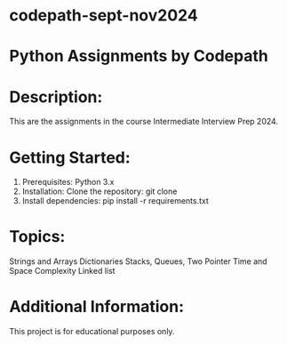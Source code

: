 # codepath-sept-nov2024
# Python Assignments by Codepath

# Description:
This are the assignments in the course Intermediate Interview Prep 2024. 

# Getting Started:

1. Prerequisites: Python 3.x
2. Installation:
Clone the repository: git clone 
3. Install dependencies: pip install -r requirements.txt

# Topics:

Strings and Arrays
Dictionaries
Stacks, Queues, Two Pointer
Time and Space Complexity
Linked list

# Additional Information:

This project is for educational purposes only.
